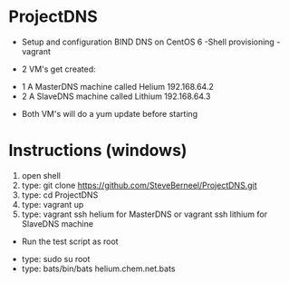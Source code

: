 ProjectDNS
==========

* Setup and configuration BIND DNS on CentOS 6
 -Shell provisioning - vagrant

* 2 VM's get created:
 - 1 A MasterDNS machine called Helium    192.168.64.2
 - 2 A SlaveDNS machine called Lithium    192.168.64.3

* Both VM's will do a yum update before starting

Instructions   (windows)
============

1. open shell 
2. type: git clone https://github.com/SteveBerneel/ProjectDNS.git
3. type: cd ProjectDNS
4. type: vagrant up 
5. type: vagrant ssh helium for MasterDNS or vagrant ssh lithium for SlaveDNS machine

* Run the test script as root
 - type: sudo su root
 - type: bats/bin/bats helium.chem.net.bats
